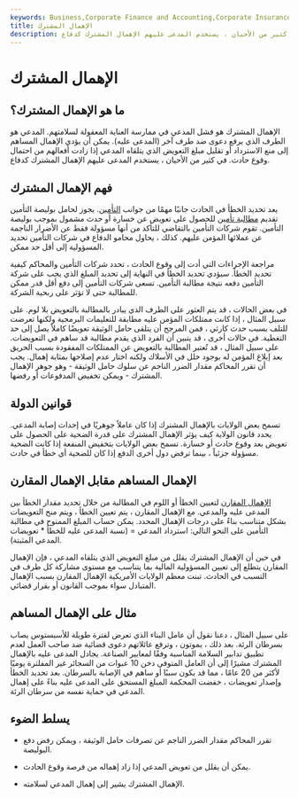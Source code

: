 ```yaml
---
keywords: Business,Corporate Finance and Accounting,Corporate Insurance
title: الإهمال المشترك
description: الإهمال المشترك هو فشل المدعي في إظهار رعايته لسلامته. في كثير من الأحيان ، يستخدم المدعى عليهم الإهمال المشترك كدفاع.
---
```


# الإهمال المشترك
## ما هو الإهمال المشترك؟

الإهمال المشترك هو فشل المدعي في ممارسة العناية المعقولة لسلامتهم. المدعي هو الطرف الذي يرفع دعوى ضد طرف آخر (المدعى عليه). يمكن أن يؤدي الإهمال المساهم إلى منع الاسترداد أو تقليل مبلغ التعويض الذي يتلقاه المدعي إذا زادت أفعالهم من احتمال وقوع حادث. في كثير من الأحيان ، يستخدم المدعى عليهم الإهمال المشترك كدفاع.

## فهم الإهمال المشترك

يعد تحديد الخطأ في الحادث جانبًا مهمًا من جوانب [التأمين](/insurance). يجوز لحامل بوليصة التأمين تقديم [مطالبة تأمين](/insurance_claim) للحصول على تعويض عن خسارة أو حدث مشمول بموجب بوليصة التأمين. تقوم شركات التأمين بالتقاضي للتأكد من أنها مسؤولة فقط عن الأضرار الناجمة عن عملائها المؤمن عليهم. كذلك ، يحاول محامو الدفاع في شركات التأمين تحديد المسؤولية إلى أقل حد ممكن.

مراجعة الإجراءات التي أدت إلى وقوع الحادث ، تحدد شركات التأمين والمحاكم كيفية تحديد الخطأ. سيؤدي تحديد الخطأ في النهاية إلى تحديد المبلغ الذي يجب على شركة التأمين دفعه نتيجة مطالبة التأمين. تسعى شركات التأمين إلى دفع أقل قدر ممكن للمطالبة حتى لا تؤثر على ربحية الشركة.

في بعض الحالات ، قد يتم العثور على الطرف الذي يبادر بالمطالبة بالتعويض بلا لوم. على سبيل المثال ، إذا كانت ممتلكات المؤمن عليه مطابقة للتعليمات البرمجية ولكنها تعرضت للتلف بسبب حدث كارثي ، فمن المرجح أن يتلقى حامل الوثيقة تعويضًا كاملاً يصل إلى حد التغطية. في حالات أخرى ، قد يتبين أن الفرد الذي يقدم مطالبة قد ساهم في التعويضات. على سبيل المثال ، قد تُعتبر المطالبة بالتعويض عن الممتلكات المفقودة بسبب الحريق بعد إبلاغ المؤمن له بوجود خلل في الأسلاك ولكنه اختار عدم إصلاحها بمثابة إهمال. يجب أن تقرر المحاكم مقدار الضرر الناجم عن سلوك حامل الوثيقة - وهو جوهر الإهمال المشترك - ويمكن تخفيض المدفوعات أو رفضها.

## قوانين الدولة

تسمح بعض الولايات بالإهمال المشترك إذا كان عاملاً جوهريًا في إحداث إصابة المدعي. يحدد قانون الولاية كيف يؤثر الإهمال المشترك على قدرة الضحية على الحصول على تعويض بعد وقوع حادث أو خسارة. تسمح بعض الولايات بتخفيض المنفعة إذا كانت الضحية مسؤولة جزئياً ، بينما ترفض دول أخرى الدفع إذا كان للضحية أي خطأ في حادث.

## الإهمال المساهم مقابل الإهمال المقارن

[الإهمال المقارن](/comparative-negligence) لتعيين الخطأ أو اللوم في المطالبة من خلال تحديد مقدار الخطأ بين المدعى عليه والمدعي. مع الإهمال المقارن ، يتم تعيين الخطأ ، ويتم منح التعويضات بشكل متناسب بناءً على درجات الإهمال المحدد. يمكن حساب المبلغ الممنوح في مطالبة التأمين على النحو التالي: استرداد المدعي = (نسبة المدعى عليه للخطأ * تعويضات المدعي المثبتة).

في حين أن الإهمال المشترك يقلل من مبلغ التعويض الذي يتلقاه المدعي ، فإن الإهمال المقارن يتطلع إلى تعيين المسؤولية المالية بما يتناسب مع مستوى مشاركة كل طرف في التسبب في الحادث. تبنت معظم الولايات الأمريكية الإهمال المقارن بسبب الإهمال المتبادل سواء بموجب القانون أو بقرار قضائي.

## مثال على الإهمال المساهم

على سبيل المثال ، دعنا نقول أن عامل البناء الذي تعرض لفترة طويلة للأسبستوس يصاب بسرطان الرئة. بعد ذلك ، يموتون ، وترفع عائلاتهم دعوى قضائية ضد صاحب العمل لعدم تطبيق تدابير السلامة المناسبة وفقًا لمعايير الصناعة. يجادل المدعى عليه بالإهمال المشترك مشيرًا إلى أن العامل المتوفى دخن 10 عبوات من السجائر غير المفلترة يوميًا لأكثر من 20 عامًا ، مما قد يكون سببًا أو ساهم في الإصابة بالسرطان. بعد تحديد الخطأ وإصدار تعويضات ، خفضت المحكمة المبلغ المستحق على المدعى عليه بناءً على إهمال المدعي في حماية نفسه من سرطان الرئة.

## يسلط الضوء

- تقرر المحاكم مقدار الضرر الناجم عن تصرفات حامل الوثيقة ، ويمكن رفض دفع البوليصة.

- يمكن أن يقلل من تعويض المدعي إذا زاد إهماله من فرصة وقوع الحادث.

- الإهمال المشترك يشير إلى إهمال المدعي لسلامته.

